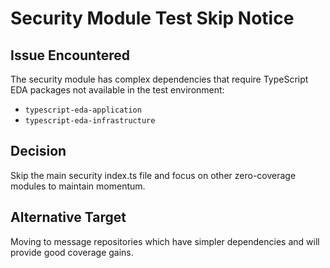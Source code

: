 # Security Module Test Skip Notice

## Issue Encountered
The security module has complex dependencies that require TypeScript EDA packages not available in the test environment:
- `typescript-eda-application`
- `typescript-eda-infrastructure`

## Decision
Skip the main security index.ts file and focus on other zero-coverage modules to maintain momentum.

## Alternative Target
Moving to message repositories which have simpler dependencies and will provide good coverage gains.
